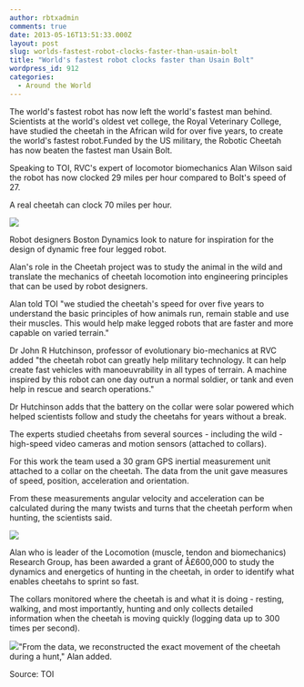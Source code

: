 ```yaml
---
author: rbtxadmin
comments: true
date: 2013-05-16T13:51:33.000Z
layout: post
slug: worlds-fastest-robot-clocks-faster-than-usain-bolt
title: "World's fastest robot clocks faster than Usain Bolt"
wordpress_id: 912
categories:
  - Around the World
---
```


The world's fastest robot has now left the world's fastest man behind. Scientists at the world's oldest vet college, the Royal Veterinary College, have studied the cheetah in the African wild for over five years, to create the world's fastest robot.Funded by the US military, the Robotic Cheetah has now beaten the fastest man Usain Bolt.

Speaking to TOI, RVC's expert of locomotor biomechanics Alan Wilson said the robot has now clocked 29 miles per hour compared to Bolt's speed of 27.

A real cheetah can clock 70 miles per hour.

![](http://timesofindia.indiatimes.com/thumb/msid-20050173,width-300,resizemode-4/Worlds-fastest-robot-clocks-faster-than-Usain-Bolt.jpg)

Robot designers Boston Dynamics look to nature for inspiration for the design of dynamic free four legged robot.

Alan's role in the Cheetah project was to study the animal in the wild and translate the mechanics of cheetah locomotion into engineering principles that can be used by robot designers.

Alan told TOI "we studied the cheetah's speed for over five years to understand the basic principles of how animals run, remain stable and use their muscles. This would help make legged robots that are faster and more capable on varied terrain."

Dr John R Hutchinson, professor of evolutionary bio-mechanics at RVC added "the cheetah robot can greatly help military technology. It can help create fast vehicles with manoeuvrability in all types of terrain. A machine inspired by this robot can one day outrun a normal soldier, or tank and even help in rescue and search operations."

Dr Hutchinson adds that the battery on the collar were solar powered which helped scientists follow and study the cheetahs for years without a break.

The experts studied cheetahs from several sources - including the wild - high-speed video cameras and motion sensors (attached to collars).

For this work the team used a 30 gram GPS inertial measurement unit attached to a collar on the cheetah. The data from the unit gave measures of speed, position, acceleration and orientation.

From these measurements angular velocity and acceleration can be calculated during the many twists and turns that the cheetah perform when hunting, the scientists said.

![](http://news.talkqueen.com/wp-content/uploads/2012/09/cheeta-100001675-large-300x200.jpg)

Alan who is leader of the Locomotion (muscle, tendon and biomechanics) Research Group, has been awarded a grant of Â£600,000 to study the dynamics and energetics of hunting in the cheetah, in order to identify what enables cheetahs to sprint so fast.

The collars monitored where the cheetah is and what it is doing - resting, walking, and most importantly, hunting and only collects detailed information when the cheetah is moving quickly (logging data up to 300 times per second).

![](http://articles.timesofindia.indiatimes.com/images/pixel.gif)"From the data, we reconstructed the exact movement of the cheetah during a hunt," Alan added.

Source: TOI
